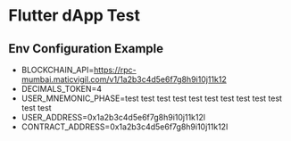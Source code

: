 # Flutter dApp Test

## Env Configuration Example

- BLOCKCHAIN_API=https://rpc-mumbai.maticvigil.com/v1/1a2b3c4d5e6f7g8h9i10j11k12
- DECIMALS_TOKEN=4
- USER_MNEMONIC_PHASE=test test test test test test test test test test test test
- USER_ADDRESS=0x1a2b3c4d5e6f7g8h9i10j11k12l
- CONTRACT_ADDRESS=0x1a2b3c4d5e6f7g8h9i10j11k12l
